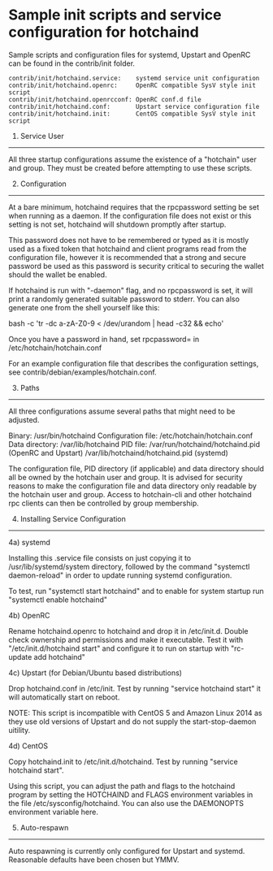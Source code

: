 Sample init scripts and service configuration for hotchaind
==========================================================

Sample scripts and configuration files for systemd, Upstart and OpenRC
can be found in the contrib/init folder.

    contrib/init/hotchaind.service:    systemd service unit configuration
    contrib/init/hotchaind.openrc:     OpenRC compatible SysV style init script
    contrib/init/hotchaind.openrcconf: OpenRC conf.d file
    contrib/init/hotchaind.conf:       Upstart service configuration file
    contrib/init/hotchaind.init:       CentOS compatible SysV style init script

1. Service User
---------------------------------

All three startup configurations assume the existence of a "hotchain" user
and group.  They must be created before attempting to use these scripts.

2. Configuration
---------------------------------

At a bare minimum, hotchaind requires that the rpcpassword setting be set
when running as a daemon.  If the configuration file does not exist or this
setting is not set, hotchaind will shutdown promptly after startup.

This password does not have to be remembered or typed as it is mostly used
as a fixed token that hotchaind and client programs read from the configuration
file, however it is recommended that a strong and secure password be used
as this password is security critical to securing the wallet should the
wallet be enabled.

If hotchaind is run with "-daemon" flag, and no rpcpassword is set, it will
print a randomly generated suitable password to stderr.  You can also
generate one from the shell yourself like this:

bash -c 'tr -dc a-zA-Z0-9 < /dev/urandom | head -c32 && echo'

Once you have a password in hand, set rpcpassword= in /etc/hotchain/hotchain.conf

For an example configuration file that describes the configuration settings,
see contrib/debian/examples/hotchain.conf.

3. Paths
---------------------------------

All three configurations assume several paths that might need to be adjusted.

Binary:              /usr/bin/hotchaind
Configuration file:  /etc/hotchain/hotchain.conf
Data directory:      /var/lib/hotchaind
PID file:            /var/run/hotchaind/hotchaind.pid (OpenRC and Upstart)
                     /var/lib/hotchaind/hotchaind.pid (systemd)

The configuration file, PID directory (if applicable) and data directory
should all be owned by the hotchain user and group.  It is advised for security
reasons to make the configuration file and data directory only readable by the
hotchain user and group.  Access to hotchain-cli and other hotchaind rpc clients
can then be controlled by group membership.

4. Installing Service Configuration
-----------------------------------

4a) systemd

Installing this .service file consists on just copying it to
/usr/lib/systemd/system directory, followed by the command
"systemctl daemon-reload" in order to update running systemd configuration.

To test, run "systemctl start hotchaind" and to enable for system startup run
"systemctl enable hotchaind"

4b) OpenRC

Rename hotchaind.openrc to hotchaind and drop it in /etc/init.d.  Double
check ownership and permissions and make it executable.  Test it with
"/etc/init.d/hotchaind start" and configure it to run on startup with
"rc-update add hotchaind"

4c) Upstart (for Debian/Ubuntu based distributions)

Drop hotchaind.conf in /etc/init.  Test by running "service hotchaind start"
it will automatically start on reboot.

NOTE: This script is incompatible with CentOS 5 and Amazon Linux 2014 as they
use old versions of Upstart and do not supply the start-stop-daemon uitility.

4d) CentOS

Copy hotchaind.init to /etc/init.d/hotchaind. Test by running "service hotchaind start".

Using this script, you can adjust the path and flags to the hotchaind program by
setting the HOTCHAIND and FLAGS environment variables in the file
/etc/sysconfig/hotchaind. You can also use the DAEMONOPTS environment variable here.

5. Auto-respawn
-----------------------------------

Auto respawning is currently only configured for Upstart and systemd.
Reasonable defaults have been chosen but YMMV.
